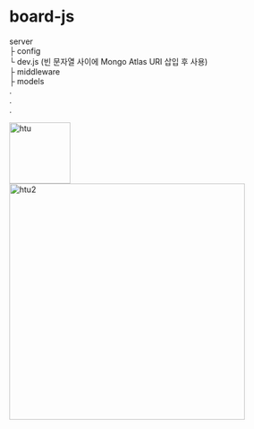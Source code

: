 # board-js

server </br>
    ├ config </br>
         └ dev.js (빈 문자열 사이에 Mongo Atlas URI 삽입 후 사용) </br>
    ├ middleware </br>
    ├ models </br>
    . </br>
    . </br>
    . </br>
 
<img width="109" alt="htu" src="https://user-images.githubusercontent.com/72322679/142685028-fcae02e0-9209-4998-8570-10818ef5f5a0.PNG">
<img width="421" alt="htu2" src="https://user-images.githubusercontent.com/72322679/142685034-d3a1860b-7aff-4fc7-b4fd-333da895e09a.PNG">
